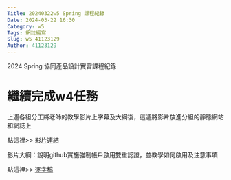 ```yaml
---
Title: 20240322w5 Spring 課程紀錄
Date: 2024-03-22 16:30
Category: w5
Tags: 網誌編寫
Slug: w5 41123129
Author: 41123129
---
```


2024 Spring 協同產品設計實習課程紀錄

<!-- PELICAN_END_SUMMARY -->

# 繼續完成w4任務
上週各組分工將老師的教學影片上字幕及大綱後，這週將影片放進分組的靜態網站和網誌上


點這裡>> [影片連結]

影片大綱：說明github實施強制帳戶啟用雙重認證，並教學如何啟用及注意事項

[影片連結]: https://drive.google.com/file/d/1nC4yt5ZCwxXlkaQEUJaDuckTLnfg-tD3/view?usp=sharing

點這裡>> [逐字稿]


[逐字稿]: https://drive.google.com/file/d/1rLWppQAdR5QJujmCf4a7DJLa2_BxBNpH/view?usp=sharing

